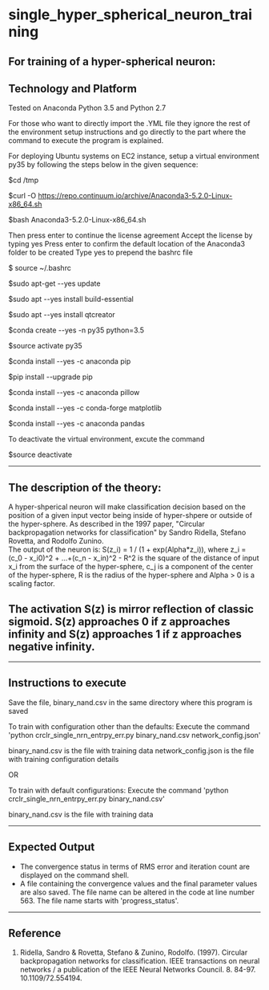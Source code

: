 # single_hyper_spherical_neuron_training
For training of a hyper-spherical neuron:
--------------------------------------
Technology and Platform
--------------------------------------
Tested on Anaconda Python 3.5 and Python 2.7

For those who want to directly import the .YML file they ignore the rest of the environment setup instructions and go directly to the part where the command to execute the program is explained.

For deploying Ubuntu systems on EC2 instance, setup a virtual environment py35 by following the steps below in the given sequence:

$cd /tmp

$curl -O https://repo.continuum.io/archive/Anaconda3-5.2.0-Linux-x86_64.sh

$bash Anaconda3-5.2.0-Linux-x86_64.sh

Then press enter to continue the license agreement
Accept the license by typing yes
Press enter to confirm the default location of the Anaconda3 folder to be created
Type yes to prepend the bashrc file

$ source ~/.bashrc

$sudo apt-get --yes update

$sudo apt --yes install build-essential 

$sudo apt --yes install qtcreator

$conda create --yes -n py35 python=3.5

$source activate py35

$conda install --yes -c anaconda pip

$pip install --upgrade pip

$conda install --yes -c anaconda pillow

$conda install --yes -c conda-forge matplotlib

$conda install --yes -c anaconda pandas

To deactivate the virtual environment, excute the command

$source deactivate

------------------------------
The description of the theory:
-------------------------------
A hyper-shperical neuron will make classification decision based on the position of a given input vector being inside of hyper-shpere or outside of the hyper-sphere. As described in the 1997 paper, "Circular backpropagation networks for classification" by Sandro Ridella, Stefano Rovetta, and Rodolfo Zunino.  
The output of the neuron is: S(z_i) = 1 / (1 + exp(Alpha*z_i)), where 
z_i = (c_0 - x_i0)^2 + ...+(c_n - x_in)^2 - R^2 is the square of the distance of input x_i from the surface of the 
hyper-sphere, c_j is a component of the center of the hyper-sphere, R is the radius of the hyper-sphere and 
Alpha > 0 is a scaling factor.

The activation S(z) is mirror reflection of classic sigmoid. S(z) approaches 0 if z approaches infinity and S(z) approaches 1 if z approaches negative infinity.
---------------------------------------------
---------------------------------
Instructions to execute
---------------------------------
Save the file, binary_nand.csv in the same directory where this program is saved

To train with configuration other than the defaults:
Execute the command 'python crclr_single_nrn_entrpy_err.py binary_nand.csv network_config.json'

binary_nand.csv is the file with training data
network_config.json is the file with training configuration details

OR

To train with default configurations:
Execute the command 'python crclr_single_nrn_entrpy_err.py binary_nand.csv'

binary_nand.csv is the file with training data

----------------------------------
Expected Output
----------------------------------
* The convergence status in terms of RMS error and iteration count are displayed on the command shell.
* A file containing the convergence values and the final parameter values are also saved. The file name can be 
  altered in the code at line number 563. The file name starts with 'progress_status'.
  
-----------------------------------
Reference
-----------------------------------
1. Ridella, Sandro & Rovetta, Stefano & Zunino, Rodolfo. (1997). Circular backpropagation networks for classification. IEEE transactions on neural networks / a publication of the IEEE Neural Networks Council. 8. 84-97. 10.1109/72.554194.
